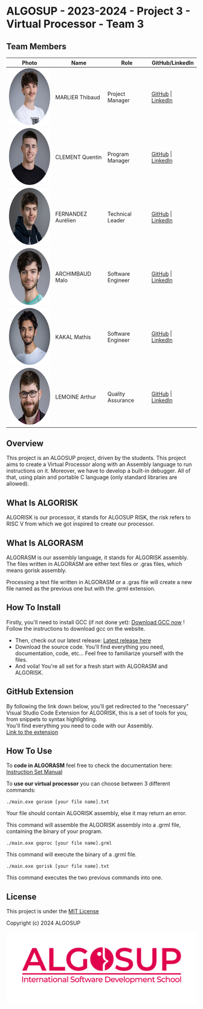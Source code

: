 # ALGOSUP - 2023-2024 - Project 3 - Virtual Processor - Team 3

## Team Members
| **Photo** | **Name** | **Role** | **GitHub/LinkedIn** |
|---|---|---|---|
| <img src="./documents/img/thibault.png" width="150" height="150">| MARLIER Thibaud | Project Manager | [GitHub](https://github.com/Biohazardyee) \| [LinkedIn](https://www.linkedin.com/in/thibaud-marlier/) |
| <img src="./documents/img/quentin.png" width="150" height="150"> | CLEMENT Quentin | Program Manager | [GitHub](https://github.com/Quentin-Clement) \| [LinkedIn](https://www.linkedin.com/in/quentin-clément-939110221/) |
| <img src="./documents/img/aurelien.png" width="150" height="150"> | FERNANDEZ Aurélien | Technical Leader | [GitHub](https://github.com/aurelienfernandez) \| [LinkedIn](https://www.linkedin.com/in/aurélien-fernandez-4971201b8/) |
| <img src="./documents/img/malo.png" width="150" height="150"> | ARCHIMBAUD Malo| Software Engineer | [GitHub](https://github.com/Malo-Archimbaud) \| [LinkedIn](https://www.linkedin.com/in/malo-archimbaud-58aa12232/) |
| <img src="./documents/img/mathis.png" width="150" height="150"> | KAKAL Mathis | Software Engineer | [GitHub](https://github.com/mathiskakal) \| [LinkedIn](https://www.linkedin.com/in/mathis-k-a239ba10a/) |
| <img src="./documents/img/arthur.png" width="150" height="150"> | LEMOINE Arthur | Quality Assurance | [GitHub](https://github.com/arthur-lemo1ne) \| [LinkedIn](https://www.linkedin.com/in/arthur-lemoine-4b9782221/) |

## Overview

This project is an ALGOSUP project, driven by the students. This project aims to create a Virtual Processor along with an Assembly language to run instructions on it. Moreover, we have to develop a built-in debugger. All of that, using plain and portable C language (only standard libraries are allowed).




## What Is ALGORISK

ALGORISK is our processor, it stands for ALGOSUP RISK, the risk refers to RISC V from which we got inspired to create our processor.

## What Is ALGORASM

ALGORASM is our assembly language, it stands for ALGORISK  assembly. The files written in ALGORASM are either text files or .gras files, which means gorisk assembly.

Processing a text file written in ALGORASM or a .gras file will create a new file named as the previous one but with the .grml extension.

## How To Install

Firstly, you'll need to install GCC (if not done yet): [Download GCC now](https://gcc.gnu.org) ! \
Follow the instructions to download gcc on the website.

- Then, check out our latest release: [Latest release here](https://github.com/algosup/2023-2024-project-3-virtual-processor-team-3/tags)
- Download the source code. You'll find everything you need, documentation, code, etc... Feel free to familiarize yourself with the files.
- And voila! You're all set for a fresh start with ALGORASM and ALGORISK.

## GitHub Extension

By following the link down below, you'll get redirected to the "necessary" Visual Studio Code Extension for ALGORISK, this is a set of tools for you, from snippets to syntax highlighting. \
You'll find everything you need to code with our Assembly. \
[Link to the extension](https://marketplace.visualstudio.com/items?itemName=ALGORISKTEAM.algorisk-language-support)

## How To Use

To **code in ALGORASM** feel free to check the documentation here: [Instruction Set Manual](https://github.com/algosup/2023-2024-project-3-virtual-processor-team-3/blob/main/documents/Assembly_documentation/ALGORISK_documentation.pdf)

To **use our virtual processor** you can choose between 3 different commands:

```
./main.exe gorasm [your file name].txt
```
Your file should contain ALGORISK assembly, else it may return an error.

This command will assemble the ALGORISK assembly into a .grml file, containing the binary of your program.

```
./main.exe goproc [your file name].grml
```

This command will execute the binary of a .grml file.


```
./main.exe gorisk [your file name].txt
```

This command executes the two previous commands into one.

## License

This project is under the [MIT License](https://github.com/algosup/2023-2024-project-3-virtual-processor-team-3/blob/main/LICENSE)

Copyright (c) 2024 ALGOSUP

![image](https://github.com/algosup/2023-2024-project-3-virtual-processor-team-3/blob/main/documents/Assembly_documentation/img/logo_algosup.png?raw=true)
